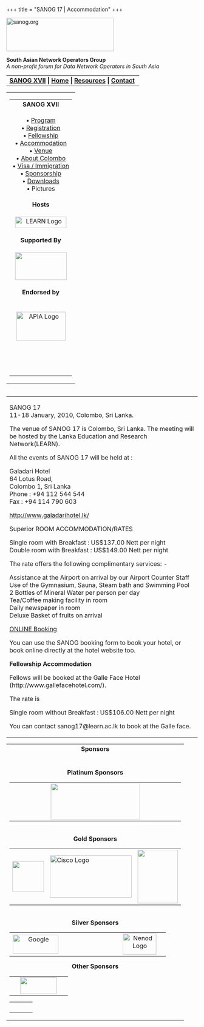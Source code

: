 +++
title = "SANOG 17 | Accommodation"
+++

[<img src="../images/logo.jpg" width="283" height="88" alt="sanog.org" />](../index.html)

**South Asian Network Operators Group**  
*A non-profit forum for Data Network Operators in South Asia*

<table width="760" data-border="0" data-cellspacing="0" data-cellpadding="0">
<tbody>
<tr class="odd">
<td><strong><a href="index.html">SANOG XVII</a></strong> <strong>| <a href="../index.html">Home</a> | <a href="../resources/index.html">Resources</a> | <a href="../contact.htm">Contact</a> </strong></td>
</tr>
</tbody>
</table>

<table width="99%" data-border="0" data-cellspacing="0" data-cellpadding="8">
<colgroup>
<col style="width: 100%" />
</colgroup>
<tbody>
<tr class="odd">
<td><table width="100%" data-border="0" data-cellspacing="2" data-cellpadding="0">
<colgroup>
<col style="width: 100%" />
</colgroup>
<tbody>
<tr class="odd">
<td style="text-align: center;"><strong>SANOG XVII</strong></td>
</tr>
<tr class="even">
<td style="text-align: center;"><p>• <a href="program.htm">Program</a><br />
• <a href="registration.htm">Registration</a><br />
• <a href="fellowship.htm">Fellowship</a><br />
• <a href="accommodation.htm">Accommodation</a><br />
• <a href="venue.htm">Venue</a><br />
• <a href="country.htm">About Colombo</a><br />
• <a href="visa.htm">Visa / Immigration<br />
</a>• <a href="sponsorship.htm">Sponsorship</a><br />
• <a href="downloads.htm">Downloads</a><br />
• Pictures</p></td>
</tr>
<tr class="odd">
<td style="text-align: center;"><strong>Hosts</strong></td>
</tr>
<tr class="even">
<td style="text-align: center;"><div data-align="center">
<p><a href="http://www.ac.lk"><img src="images/learn-logo.png" width="135" height="30" alt="LEARN Logo" /></a></p>
</div></td>
</tr>
<tr class="odd">
<td style="text-align: center;"><strong>Supported By</strong></td>
</tr>
<tr class="even">
<td style="text-align: center;"><p><strong></strong><a href="http://www.nic.lk"><img src="images/nic-lk-logo.png" width="136" height="73" /></a><br />
</p></td>
</tr>
<tr class="odd">
<td style="text-align: center;"><strong>Endorsed by</strong></td>
</tr>
<tr class="even">
<td style="text-align: center;"><p><br />
<a href="http://www.apia.org/"><img src="../sanog4/images/apialogo.gif" width="130" height="76" alt="APIA Logo" /></a></p>
<p> </p>
<p> </p></td>
</tr>
</tbody>
</table></td>
</tr>
</tbody>
</table>

<img src="../images/1pxt.gif" width="1" height="1" />

<table width="100%" data-border="0" data-cellspacing="0" data-cellpadding="10">
<colgroup>
<col style="width: 100%" />
</colgroup>
<tbody>
<tr class="odd">
<td><p>SANOG 17<br />
11-18 January, 2010, Colombo, Sri Lanka.</p>
<p>The venue of SANOG 17 is Colombo, Sri Lanka. The meeting will be hosted by the Lanka Education and Research Network(LEARN).</p>
<p>All the events of SANOG 17 will be held at :</p>
<p>Galadari Hotel<br />
64 Lotus Road,<br />
Colombo 1, Sri Lanka<br />
Phone : +94 112 544 544<br />
Fax : +94 114 790 603<br />
</p>
<p><a href="http://www.galadarihotel.lk/">http://www.galadarihotel.lk/</a></p>
<p>Superior ROOM ACCOMMODATION/RATES<br />
</p>
<p>Single room with Breakfast : US$137.00 Nett per night<br />
Double room with Breakfast : US$149.00 Nett per night</p>
<p>The rate offers the following complimentary services: -</p>
<p>Assistance at the Airport on arrival by our Airport Counter Staff<br />
Use of the Gymnasium, Sauna, Steam bath and Swimming Pool<br />
2 Bottles of Mineral Water per person per day<br />
Tea/Coffee making facility in room<br />
Daily newspaper in room<br />
Deluxe Basket of fruits on arrival</p>
<p><a href="https://submission.sanog.org/hotel/galadari.php">ONLINE Booking</a></p>
<p>You can use the SANOG booking form to book your hotel, or book online directly at the hotel website too.</p>
<p><strong>Fellowship Accommodation</strong></p>
<p>Fellows will be booked at the Galle Face Hotel (http://www.gallefacehotel.com/).</p>
<p>The rate is</p>
<p>Single room without Breakfast : US$106.00 Nett per night</p>
<p>You can contact sanog17@learn.ac.lk to book at the Galle face.</p></td>
</tr>
</tbody>
</table>

<table width="100%" data-border="0" data-cellspacing="0">
<colgroup>
<col style="width: 100%" />
</colgroup>
<tbody>
<tr class="odd">
<td style="text-align: center;"><strong>Sponsors</strong></td>
</tr>
<tr class="even">
<td style="text-align: center;"><div data-align="center">
<p><strong><br />
Platinum Sponsors</strong></p>
<table width="480" data-border="0" data-cellspacing="1" data-cellpadding="0">
<colgroup>
<col style="width: 33%" />
<col style="width: 33%" />
<col style="width: 33%" />
</colgroup>
<tbody>
<tr class="odd">
<td><div data-align="center">

</div></td>
<td><a href="http://www.isoc.org"><img src="images/isoc-logo.GIF" width="235" height="95" /></a></td>
<td><div data-align="center">

</div></td>
</tr>
</tbody>
</table>
<p><br />
<strong>Gold Sponsors</strong></p>
<table width="569" data-border="0" data-cellspacing="1" data-cellpadding="0">
<tbody>
<tr class="odd">
<td><a href="http://www.apnic.net"><img src="images/apniclogo.jpg" width="83" height="81" /></a></td>
<td><a href="http://www.cisco.com"><img src="images/logo_cisco.gif" width="215" height="111" alt="Cisco Logo" /></a></td>
<td><img src="../sanog9/images/slt_logo.jpg" width="106" height="141" /></td>
</tr>
</tbody>
</table>
<p><br />
<strong>Silver Sponsors</strong></p>
<table>
<colgroup>
<col style="width: 33%" />
<col style="width: 33%" />
<col style="width: 33%" />
</colgroup>
<tbody>
<tr class="odd">
<td style="text-align: center;"><img src="images/google_layered.jpg" width="120" height="50" alt="Google" /></td>
<td style="text-align: center;"><div data-align="center">

</div></td>
<td style="text-align: center;"><img src="images/netnod-logo.jpg" width="88" height="55" alt="Nenod Logo" /></td>
</tr>
</tbody>
</table>
<p><strong>Other Sponsors</strong></p>
<table>
<tbody>
<tr class="odd">
<td style="text-align: center;"> </td>
<td style="text-align: center;"><a href="http://www.pch.net"><img src="images/pchlogo.jpg" width="97" height="44" /></a></td>
<td style="text-align: center;"> </td>
</tr>
</tbody>
</table>
<table>
<tbody>
<tr class="odd">
<td style="text-align: center;"> </td>
<td style="text-align: center;"> </td>
<td style="text-align: center;"> </td>
</tr>
</tbody>
</table>
</div></td>
</tr>
</tbody>
</table>
